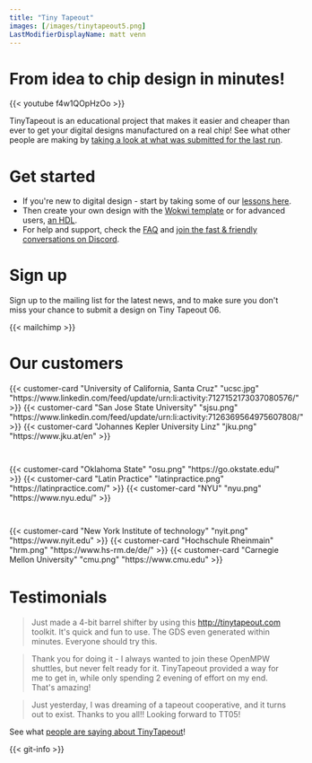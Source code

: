 ```yaml
---
title: "Tiny Tapeout"
images: [/images/tinytapeout5.png]
LastModifierDisplayName: matt venn
---
```


# From idea to chip design in minutes!


{{< youtube f4w1QOpHzOo >}}

TinyTapeout is an educational project that makes it easier and cheaper than ever to get your digital designs manufactured on a real chip! See what other people are making by [taking a look at what was submitted for the last run](/runs/tt04).


# Get started

* If you're new to digital design - start by taking some of our [lessons here](digital_design).
* Then create your own design with the [Wokwi template](https://wokwi.com/projects/354858054593504257) or for advanced users, [an HDL](/hdl).
* For help and support, check the [FAQ](faq) and [join the fast & friendly conversations on Discord](https://discord.gg/qZHPrPsmt6).


# Sign up

Sign up to the mailing list for the latest news, and to make sure you don't miss your chance to submit a design on Tiny Tapeout 06.

{{< mailchimp >}}


# Our customers

<div style="display: flex; margin-bottom: 3em">
  {{< customer-card "University of California, Santa Cruz" "ucsc.jpg" "https://www.linkedin.com/feed/update/urn:li:activity:7127152173037080576/" >}}
  {{< customer-card "San Jose State University" "sjsu.png" "https://www.linkedin.com/feed/update/urn:li:activity:7126369564975607808/" >}}
  {{< customer-card "Johannes Kepler University Linz" "jku.png" "https://www.jku.at/en" >}}
</div>
<div style="display: flex; margin-bottom: 3em">
  {{< customer-card "Oklahoma State" "osu.png" "https://go.okstate.edu/" >}}
  {{< customer-card "Latin Practice" "latinpractice.png" "https://latinpractice.com/" >}}
  {{< customer-card "NYU" "nyu.png" "https://www.nyu.edu/" >}}
  <!-- {{< customer-card "Digital University Kerala" "kerala.png" "https://duk.ac.in/" >}} -->
</div>
<div style="display: flex; margin-bottom: 3em">
  {{< customer-card "New York Institute of technology" "nyit.png" "https://www.nyit.edu" >}}
  {{< customer-card "Hochschule Rheinmain" "hrm.png" "https://www.hs-rm.de/de/" >}}
  {{< customer-card "Carnegie Mellon University" "cmu.png" "https://www.cmu.edu" >}}
</div>

# Testimonials

> Just made a 4-bit barrel shifter by using this http://tinytapeout.com toolkit. It's quick and fun to use. The GDS even generated within minutes. Everyone should try this.

> Thank you for doing it - I always wanted to join these OpenMPW shuttles, but never felt ready for it. TinyTapeout provided a way for me to get in, while only spending 2 evening of effort on my end. That's amazing!

> Just yesterday, I was dreaming of a tapeout cooperative, and it turns out to exist. Thanks to you all!! Looking forward to TT05!

See what [people are saying about TinyTapeout](https://twitter.com/search?q=tinytapeout)!

{{< git-info >}}
